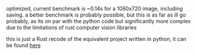 optimized, current benchmark is ~0.14s for a 1080x720 image, including saving. a better benchmark is probably possible, but this is as far as ill go probably, as its on par with the python code but significantly more complex due to the limitations of rust computer vision libraries

this is just a Rust recode of the equivalent project written in python, it can be found [here](https://github.com/fuenwang/Equirec2Perspec)
